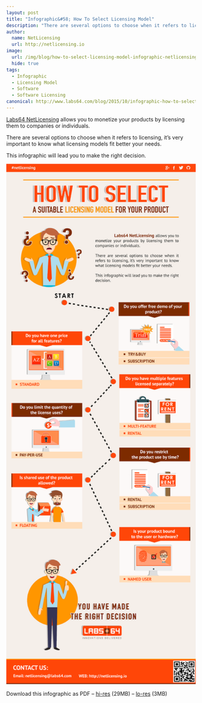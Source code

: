 ```yaml
---
layout: post
title: "Infographic&#58; How To Select Licensing Model"
description: "There are several options to choose when it refers to licensing, it’s very important to know what licensing models fit better your needs"
author:
  name: NetLicensing
  url: http://netlicensing.io
image:
  url: /img/blog/how-to-select-licensing-model-infographic-netlicensing-icon.png
  hide: true
tags:
  - Infographic
  - Licensing Model
  - Software
  - Software Licensing
canonical: http://www.labs64.com/blog/2015/10/infographic-how-to-select-licensing-model/
---
```

[Labs64 NetLicensing](/licensing-models/) allows you to monetize your products by licensing them to companies or individuals.

There are several options to choose when it refers to licensing, it’s very important to know what licensing models fit better your needs.

This infographic will lead you to make the right decision.

<a href="/resources/how-to-select-licensing-model-infographic-netlicensing.png" target="_blank">
    <img src="/resources/how-to-select-licensing-model-infographic-netlicensing-preview.png"
         alt="Infographic: How to select a suitable Licensing Model for your product" width="650"/>
</a>

Download this infographic as PDF &#8211; [hi-res](/resources/how-to-select-licensing-model-infographic-netlicensing_hi.pdf) (29MB) &#8211; [lo-res](/resources/how-to-select-licensing-model-infographic-netlicensing_lo.pdf) (3MB)
